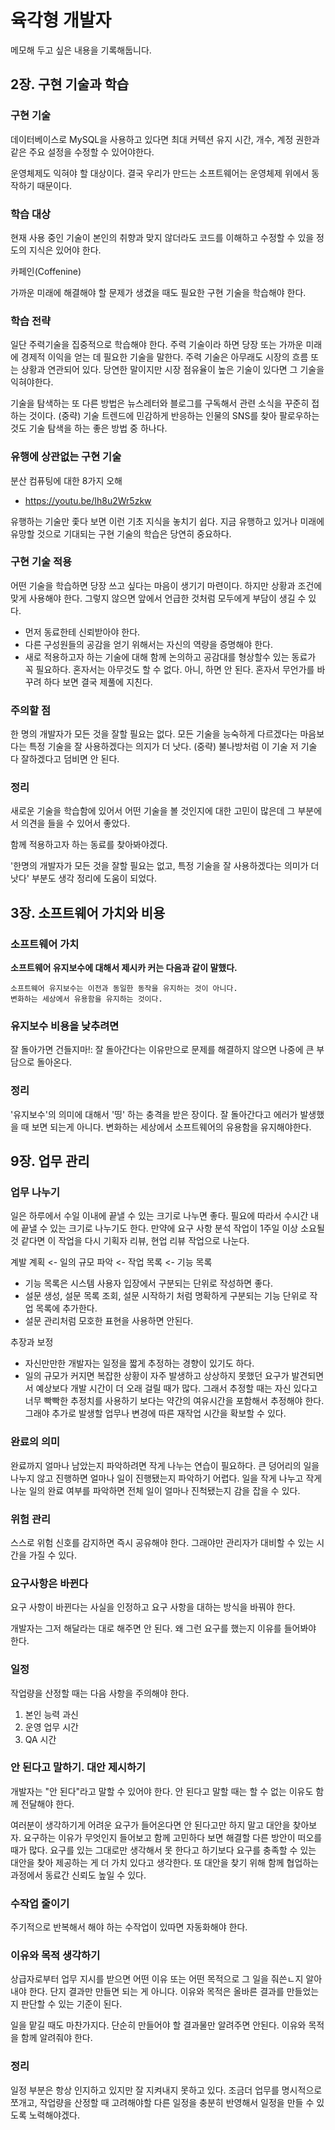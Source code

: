 # 육각형 개발자
메모해 두고 싶은 내용을 기록해둡니다. 

## 2장. 구현 기술과 학습
### 구현 기술
데이터베이스로 MySQL을 사용하고 있다면 최대 커텍션 유지 시간, 개수, 계정 권한과 같은 주요 설정을 수정할 수 있어야한다. 

운영체제도 익혀야 할 대상이다. 결국 우리가 만드는 소프트웨어는 운영체제 위에서 동작하기 때문이다. 

### 학습 대상
현재 사용 중인 기술이 본인의 취향과 맞지 않더라도 코드를 이해하고 수정할 수 있을 정도의 지식은 있어야 한다. 

카페인(Coffenine)

가까운 미래에 해결해야 할 문제가 생겼을 때도 필요한 구현 기술을 학습해야 한다. 

### 학습 전략
일단 주력기술을 집중적으로 학습해야 한다. 주력 기술이라 하면 당장 또는 가까운 미래에 경제적 이익을 얻는 데 필요한 기술을 말한다. 주력 기술은 아무래도 시장의 흐름 또는 상황과 연관되어 있다. 당연한 말이지만 시장 점유율이 높은 기술이 있다면 그 기술을 익혀야한다. 

기술을 탐색하는 또 다른 방법은 뉴스레터와 블로그를 구독해서 관련 소식을 꾸준히 접하는 것이다. (중략) 기술 트렌드에 민감하게 반응하는 인물의 SNS를 찾아 팔로우하는 것도 기술 탐색을 하는 좋은 방법 중 하나다. 

### 유행에 상관없는 구현 기술
분산 컴퓨팅에 대한 8가지 오해
- https://youtu.be/Ih8u2Wr5zkw 

유행하는 기술만 좇다 보면 이런 기초 지식을 놓치기 쉽다. 지금 유행하고 있거나 미래에 유망할 것으로 기대되는 구현 기술의 학습은 당연히 중요하다.

### 구현 기술 적용
어떤 기술을 학습하면 당장 쓰고 싶다는 마음이 생기기 마련이다. 하지만 상황과 조건에 맞게 사용해야 한다. 그렇지 않으면 앞에서 언급한 것처럼 모두에게 부담이 생길 수 있다. 
- 먼저 동료한테 신뢰받아야 한다.
- 다른 구성원들의 공감을 얻기 위해서는 자신의 역량을 증명해야 한다. 
- 새로 적용하고자 하는 기술에 대해 함께 논의하고 공감대를 형상할수 있는 동료가 꼭 필요하다. 혼자서는 아무것도 할 수 없다. 아니, 하면 안 된다. 혼자서 무언가를 바꾸려 하다 보면 결국 제풀에 지친다. 

### 주의할 점
한 명의 개발자가 모든 것을 잘할 필요는 없다. 모든 기술을 능숙하게 다르겠다는 마음보다는 특정 기술을 잘 사용하겠다는 의지가 더 낫다. (중략) 불나방처럼 이 기술 저 기술 다 잘하겠다고 덤비면 안 된다. 

### 정리
새로운 기술을 학습함에 있어서 어떤 기술을 볼 것인지에 대한 고민이 많은데 그 부분에서 의견을 들을 수 있어서 좋았다.

함께 적용하고자 하는 동료를 찾아봐야겠다. 

'한명의 개발자가 모든 것을 잘할 필요는 없고, 특정 기술을 잘 사용하겠다는 의미가 더 낫다' 부분도 생각 정리에 도움이 되었다. 

## 3장. 소프트웨어 가치와 비용
### 소프트웨어 가치
__소프트웨어 유지보수에 대해서 제시카 커는 다음과 같이 말했다.__
```
소프트웨어 유지보수는 이전과 동일한 동작을 유지하는 것이 아니다. 
변화하는 세상에서 유용함을 유지하는 것이다. 
```

### 유지보수 비용을 낮추려면
잘 돌아가면 건들지마!: 잘 돌아간다는 이유만으로 문제를 해결하지 않으면 나중에 큰 부담으로 돌아온다.

### 정리
'유지보수'의 의미에 대해서 '띵' 하는 충격을 받은 장이다. 잘 돌아간다고 에러가 발생했을 때 보면 되는게 아니다. 변화하는 세상에서 소프트웨어의 유용함을 유지해야한다. 

## 9장. 업무 관리
### 업무 나누기
일은 하루에서 수일 이내에 끝낼 수 있는 크기로 나누면 좋다. 필요에 따라서 수시간 내에 끝낼 수 있는 크기로 나누기도 한다. 만약에 요구 사항 분석 작업이 1주일 이상 소요될 것 같다면 이 작업을 다시 기획자 리뷰, 현업 리뷰 작업으로 나눈다. 

계발 계획 <- 일의 규모 파악 <- 작업 목록 <- 기능 목록
- 기능 목록은 시스템 사용자 입장에서 구분되는 단위로 작성하면 좋다.
- 설문 생성, 설문 목록 조회, 설문 시작하기 처럼 명확하게 구분되는 기능 단위로 작업 목록에 추가한다. 
- 설문 관리처럼 모호한 표현을 사용하면 안된다. 

추장과 보정
- 자신만만한 개발자는 일정을 짧게 추정하는 경향이 있기도 하다. 
- 일의 규모가 커지면 복잡한 상황이 자주 발생하고 상상하지 못했던 요구가 발견되면서 예상보다 개발 시간이 더 오래 걸릴 때가 많다. 그래서 추정할 때는 자신 있다고 너무 빡빡한 추정치를 사용하기 보다는 약간의 여유시간을 포함해서 추정해야 한다. 그래야 추가로 발생할 업무나 변경에 따른 재작업 시간을 확보할 수 있다. 

### 완료의 의미
완료까지 얼마나 남았는지 파악하려면 작게 나누는 연습이 필요하다. 큰 덩어리의 일을 나누지 않고 진행하면 얼마나 일이 진행됐는지 파악하기 어렵다. 일을 작게 나누고 작게 나눈 일의 완료 여부를 파악하면 전체 일이 얼마나 진척됐는지 감을 잡을 수 있다. 

### 위험 관리
스스로 위험 신호를 감지하면 즉시 공유해야 한다. 그래야만 관리자가 대비할 수 있는 시간을 가질 수 있다. 

### 요구사항은 바뀐다
요구 사항이 바뀐다는 사실을 인정하고 요구 사항을 대하는 방식을 바꿔야 한다. 

개발자는 그저 해달라는 대로 해주면 안 된다. 왜 그런 요구를 했는지 이유를 들어봐야 한다. 

### 일정
작업량을 산정할 때는 다음 사항을 주의해야 한다. 
1. 본인 능력 과신
2. 운영 업무 시간
3. QA 시간

### 안 된다고 말하기. 대안 제시하기
개발자는 "안 된다"라고 말할 수 있어야 한다. 안 된다고 말할 때는 할 수 없는 이유도 함께 전달해야 한다. 

여러분이 생각하기게 어려운 요구가 들어온다면 안 된다고만 하지 말고 대안을 찾아보자. 요구하는 이유가 무엇인지 들어보고 함께 고민하다 보면 해결할 다른 방안이 떠오를 때가 많다. 요구를 있는 그대로만 생각해서 못 한다고 하기보다 요구를 충족할 수 있는 대안을 찾아 제공하는 게 더 가치 있다고 생각한다. 또 대안을 찾기 위해 함께 협업하는 과정에서 동료간 신뢰도 높일 수 있다. 

### 수작업 줄이기
주기적으로 반복해서 해야 하는 수작업이 있따면 자동화해야 한다. 

### 이유와 목적 생각하기
상급자로부터 업무 지시를 받으면 어떤 이유 또는 어떤 목적으로 그 일을 줘쓴ㄴ지 알아내야 한다. 단지 결과만 만들면 되는 게 아니다. 이유와 목적은 올바른 결과를 만들었는지 판단할 수 있는 기준이 된다. 

일을 맡길 때도 마찬가지다. 단순히 만들어야 할 결과물만 알려주면 안된다. 이유와 목적을 함께 알려줘야 한다. 

### 정리
일정 부분은 항상 인지하고 있지만 잘 지켜내지 못하고 있다. 조금더 업무를 명시적으로 쪼개고, 작업량을 산정할 때 고려해야할 다른 일정을 충분히 반영해서 일정을 만들 수 있도록 노력해야겠다. 

